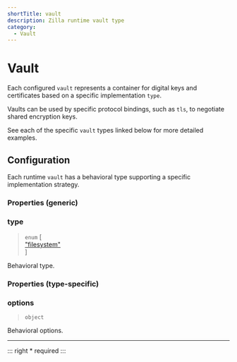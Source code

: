 ```yaml
---
shortTitle: vault
description: Zilla runtime vault type
category:
  - Vault
---
```


# Vault

Each configured `vault` represents a container for digital keys and certificates based on a specific implementation `type`.

Vaults can be used by specific protocol bindings, such as `tls`, to negotiate shared encryption keys.

See each of the specific `vault` types linked below for more detailed examples.

## Configuration

Each runtime `vault` has a behavioral type supporting a specific implementation strategy.

### Properties (generic)

### type

> `enum` \[\
> ["filesystem"](vault-filesystem.md)\
> \]

Behavioral type.

### Properties (type-specific)

### options

> `object`

Behavioral options.

---

::: right
\* required
:::
